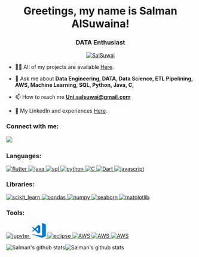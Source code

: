 <h1 align="center">Greetings, my name is Salman AlSuwaina! </h1>
<h3 align="center">DATA Enthusiast</h3>
<p align="middle"><a href="https://github.com/ryo-ma/github-profile-trophy"><img src="https://github-profile-trophy.vercel.app/?username=SalSuwai&margin-w=15&margin-h=15" alt="SalSuwai" /></a></p>


- 👨‍💻 All of my projects are available [Here](https://github.com/SalSuwai?tab=repositories).

- 💬 Ask me about **Data Engineering, DATA, Data Science, ETL Pipelining, AWS, Machine Learning, SQL, Python, Java, C,**

- 📫 How to reach me **Uni.salsuwai@gmail.com**

- 📄 My LinkedIn and experiences [Here](https://www.linkedin.com/in/salman-alsuwaina-03a5581a6/).

<h3 align="left">Connect with me:</h3>
<p align="left">
<a href="https://www.linkedin.com/in/salman-alsuwaina-03a5581a6/" target="blank"><img src="https://img.icons8.com/color/48/000000/linkedin.png"/></a>
</p>

<h3 align="left">Languages:</h3>
<p align="left">
<a href="https://flutter.dev" target="_blank"> <img src="https://www.vectorlogo.zone/logos/flutterio/flutterio-icon.svg" alt="flutter" width="40" height="40"/> </a>
<a href="https://www.java.com" target="_blank"> <img src="https://img.icons8.com/color/48/000000/java-coffee-cup-logo.png" alt="java" width="40" height="40"/> </a>
<a href="https://www.mysql.com/" target="_blank"> <img src="https://img.icons8.com/wired/64/4a90e2/sql.png" alt="sql" width="40" height="40"/> </a>
<a href="https://www.python.org" target="_blank"> <img src="https://img.icons8.com/color/48/4a90e2/python.png" alt="python" width="40" height="40"/> </a>
<a href="https://www.learn-c.org/" target="_blank"> <img src="https://img.icons8.com/color/48/4a90e2/c-programming.png" alt="C" width="40" height="40"/> </a>
<a href="https://dart.dev/" target="_blank"> <img src="https://img.icons8.com/color/48/4a90e2/dart.png" alt="Dart" width="40" height="40"/> </a>
<a href="" target="_blank"> <img src="https://img.icons8.com/color/48/4a90e2/javascript.png" alt="javascript" width="40" height="40"/> </a>
</p>


<h3 align="left">Libraries:</h3>
<p align="left">
<a href="https://scikit-learn.org/" target="_blank"> <img src="https://upload.wikimedia.org/wikipedia/commons/0/05/Scikit_learn_logo_small.svg" alt="scikit_learn" width="40" height="40"/> </a>
<a href="https://pandas.pydata.org/" target="_blank"> <img src="https://cdn.shortpixel.ai/spai/q_lossy+ret_img/https://numfocus.org/wp-content/uploads/2016/07/pandas-logo-300.png" alt="pandas" width="40" height="40"/> </a>
 <a href="https://numpy.org/" target="_blank"> <img src="https://user-images.githubusercontent.com/50221806/86498201-a8bd8680-bd39-11ea-9d08-66b610a8dc01.png" alt="numpy" width="40" height="40"/> </a>
 <a href="https://seaborn.pydata.org/" target="_blank"> <img src="https://seaborn.pydata.org/_static/logo-wide-lightbg.svg" alt="seaborn" width="40" height="40"/> </a>
 <a href="https://matplotlib.org/" target="_blank"> <img src="https://matplotlib.org/_static/logo2_compressed.svg" alt="matplotlib" width="40" height="40"/> </a>
</p>



<h3 align="left">Tools:</h3>
<p align="left">
<a href="https://jupyter.org/" target="_blank"> <img src="https://upload.wikimedia.org/wikipedia/commons/3/38/Jupyter_logo.svg" alt="jupyter" width="40" height="40"/> </a>
<a href="https://code.visualstudio.com/" target="_blank"> <img src="https://raw.githubusercontent.com/github/explore/80688e429a7d4ef2fca1e82350fe8e3517d3494d/topics/visual-studio-code/visual-studio-code.png" alt="visualstudiocode" width="40" height="40"/> </a>
<a href="https://www.eclipse.org" target="_blank"> <img src="https://cdn.freebiesupply.com/logos/large/2x/eclipse-11-logo-png-transparent.png" alt="eclipse" width="40" height="40"/> </a>
<a href="https://aws.amazon.com/" target="_blank"> <img src="https://img.icons8.com/color/48/000000/amazon-web-services.png" alt="AWS" width="40" height="40"/> </a>
<a href="https://airflow.apache.org/" target="_blank"> <img src="https://upload.wikimedia.org/wikipedia/commons/thumb/d/de/AirflowLogo.png/220px-AirflowLogo.png" alt="AWS" width="40" height="40"/> </a>
<a href="https://spark.apache.org/" target="_blank"> <img src="https://upload.wikimedia.org/wikipedia/commons/thumb/f/f3/Apache_Spark_logo.svg/250px-Apache_Spark_logo.svg.png" alt="AWS" width="40" height="40"/> </a>
</p>
<p>
<a src="https://github.com/SalSuwai">
<img align="left" src="https://github-readme-stats.vercel.app/api?username=SalSuwai&show_icons=true&theme=light&line_height=27&count_private=true" alt="Salman's github stats"/>
</a>
</p>
<p>
<a src="https://github.com/SalSuwai">
<img align="left" src="https://github-readme-stats.vercel.app/api/top-langs/?username=SalSuwai" alt="Salman's github stats"/>
</a>
</p>


